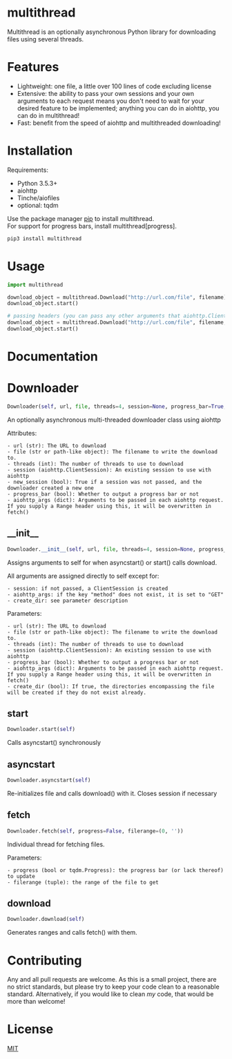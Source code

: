 # multithread

Multithread is an optionally asynchronous Python library for downloading files using several threads.

# Features

* Lightweight: one file, a little over 100 lines of code excluding license
* Extensive: the ability to pass your own sessions and your own arguments to each request means you don't need to wait for your desired feature to be implemented; anything you can do in aiohttp, you can do in multithread!
* Fast: benefit from the speed of aiohttp and multithreaded downloading!

# Installation

Requirements:

* Python 3.5.3+
* aiohttp
* Tinche/aiofiles
* optional: tqdm

Use the package manager [pip](https://pip.pypa.io/en/stable/) to install multithread.  
For support for progress bars, install multithread[progress].

```bash
pip3 install multithread
```

# Usage

```python
import multithread

download_object = multithread.Download("http://url.com/file", filename)
download_object.start()

# passing headers (you can pass any other arguments that aiohttp.ClientSession.request can take as well)
download_object = multithread.Download("http://url.com/file", filename, aiohttp_args={"headers": {"a": "b", "c": "d"}})
download_object.start()
```

# Documentation

# Downloader
```python
Downloader(self, url, file, threads=4, session=None, progress_bar=True, aiohttp_args={'method': 'GET'}, create_dir=True)
```

An optionally asynchronous multi-threaded downloader class using aiohttp

Attributes:

    - url (str): The URL to download
    - file (str or path-like object): The filename to write the download to.
    - threads (int): The number of threads to use to download
    - session (aiohttp.ClientSession): An existing session to use with aiohttp
    - new_session (bool): True if a session was not passed, and the downloader created a new one
    - progress_bar (bool): Whether to output a progress bar or not
    - aiohttp_args (dict): Arguments to be passed in each aiohttp request. If you supply a Range header using this, it will be overwritten in fetch()

## \_\_init\_\_
```python
Downloader.__init__(self, url, file, threads=4, session=None, progress_bar=True, aiohttp_args={'method': 'GET'}, create_dir=True)
```
Assigns arguments to self for when asyncstart() or start() calls download.

All arguments are assigned directly to self except for:

    - session: if not passed, a ClientSession is created
    - aiohttp_args: if the key "method" does not exist, it is set to "GET"
    - create_dir: see parameter description

Parameters:

    - url (str): The URL to download
    - file (str or path-like object): The filename to write the download to.
    - threads (int): The number of threads to use to download
    - session (aiohttp.ClientSession): An existing session to use with aiohttp
    - progress_bar (bool): Whether to output a progress bar or not
    - aiohttp_args (dict): Arguments to be passed in each aiohttp request. If you supply a Range header using this, it will be overwritten in fetch()
    - create_dir (bool): If true, the directories encompassing the file will be created if they do not exist already.

## start
```python
Downloader.start(self)
```
Calls asyncstart() synchronously
## asyncstart
```python
Downloader.asyncstart(self)
```
Re-initializes file and calls download() with it. Closes session if necessary
## fetch
```python
Downloader.fetch(self, progress=False, filerange=(0, ''))
```
Individual thread for fetching files.

Parameters:

    - progress (bool or tqdm.Progress): the progress bar (or lack thereof) to update
    - filerange (tuple): the range of the file to get

## download
```python
Downloader.download(self)
```
Generates ranges and calls fetch() with them.


# Contributing
Any and all pull requests are welcome. As this is a small project, there are no strict standards, but please try to keep your code clean to a reasonable standard. Alternatively, if you would like to clean *my* code, that would be more than welcome!

# License
[MIT](https://choosealicense.com/licenses/mit/)